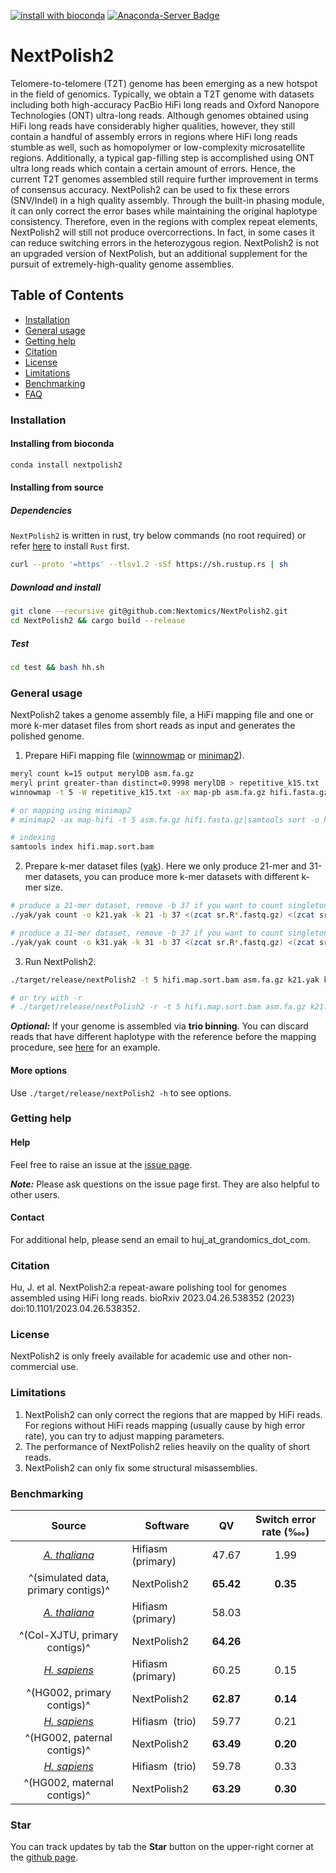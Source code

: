 [![install with bioconda](https://img.shields.io/badge/install%20with-bioconda-brightgreen.svg?style=flat)](http://bioconda.github.io/recipes/nextpolish2/README.html)
[![Anaconda-Server Badge](https://anaconda.org/bioconda/nextpolish2/badges/version.svg)](https://anaconda.org/bioconda/nextpolish2)
# NextPolish2

Telomere-to-telomere (T2T) genome has been emerging as a new hotspot in the field of genomics. Typically, we obtain a T2T genome with datasets including both high-accuracy PacBio HiFi long reads and Oxford Nanopore Technologies (ONT) ultra-long reads. Although genomes obtained using HiFi long reads have considerably higher qualities, however, they still contain a handful of assembly errors in regions where HiFi long reads stumble as well, such as homopolymer or low-complexity microsatellite regions. Additionally, a typical gap-filling step is accomplished using ONT ultra long reads which contain a certain amount of errors. Hence, the current T2T genomes assembled still require further improvement in terms of consensus accuracy. NextPolish2 can be used to fix these errors (SNV/Indel) in a high quality assembly. Through the built-in phasing module, it can only correct the error bases while maintaining the original haplotype consistency. Therefore, even in the regions with complex repeat elements, NextPolish2 will still not produce overcorrections. In fact, in some cases it can reduce switching errors in the heterozygous region. NextPolish2 is not an upgraded version of NextPolish, but an additional supplement for the pursuit of extremely-high-quality genome assemblies.

## Table of Contents

- [Installation](#install)
- [General usage](#usage)
- [Getting help](#help)
- [Citation](#cite)
- [License](#license)
- [Limitations](#limit)
- [Benchmarking](#benchmark)
- [FAQ](./doc/faq.md)

### <a name="install"></a>Installation

#### Installing from bioconda
```sh
conda install nextpolish2
```
#### Installing from source
##### Dependencies

`NextPolish2` is written in rust, try below commands (no root required) or refer [here](https://www.rust-lang.org/tools/install) to install `Rust` first.
```sh
curl --proto '=https' --tlsv1.2 -sSf https://sh.rustup.rs | sh
```

##### Download and install

```sh
git clone --recursive git@github.com:Nextomics/NextPolish2.git
cd NextPolish2 && cargo build --release
```

##### Test

```sh
cd test && bash hh.sh
```

### <a name="usage"></a>General usage

NextPolish2 takes a genome assembly file, a HiFi mapping file and one or more k-mer dataset files from short reads as input and generates the polished genome.

1. Prepare HiFi mapping file ([winnowmap](https://github.com/marbl/Winnowmap) or [minimap2](https://github.com/lh3/minimap2/)).

```sh
meryl count k=15 output merylDB asm.fa.gz
meryl print greater-than distinct=0.9998 merylDB > repetitive_k15.txt
winnowmap -t 5 -W repetitive_k15.txt -ax map-pb asm.fa.gz hifi.fasta.gz|samtools sort -o hifi.map.sort.bam -

# or mapping using minimap2
# minimap2 -ax map-hifi -t 5 asm.fa.gz hifi.fasta.gz|samtools sort -o hifi.map.sort.bam -

# indexing
samtools index hifi.map.sort.bam
```

2. Prepare k-mer dataset files ([yak](https://github.com/lh3/yak)). Here we only produce 21-mer and 31-mer datasets, you can produce more k-mer datasets with different k-mer size.

```sh
# produce a 21-mer dataset, remove -b 37 if you want to count singletons
./yak/yak count -o k21.yak -k 21 -b 37 <(zcat sr.R*.fastq.gz) <(zcat sr.R*.fastq.gz)

# produce a 31-mer dataset, remove -b 37 if you want to count singletons
./yak/yak count -o k31.yak -k 31 -b 37 <(zcat sr.R*.fastq.gz) <(zcat sr.R*.fastq.gz) 
```

3. Run NextPolish2.

```sh
./target/release/nextPolish2 -t 5 hifi.map.sort.bam asm.fa.gz k21.yak k31.yak > asm.np2.fa

# or try with -r
# ./target/release/nextPolish2 -r -t 5 hifi.map.sort.bam asm.fa.gz k21.yak k31.yak > asm.np2.fa
```

***Optional:*** If your genome is assembled via **trio binning**. You can discard reads that have different haplotype with the reference before the mapping procedure, see [here](./doc/benchmark3.md) for an example.

#### More options

Use `./target/release/nextPolish2 -h` to see options.

### <a name="help"></a>Getting help

#### Help

   Feel free to raise an issue at the [issue page](https://github.com/Nextomics/NextPolish2/issues/new).

   ***Note:*** Please ask questions on the issue page first. They are also helpful to other users.
#### Contact
   
   For additional help, please send an email to huj\_at\_grandomics\_dot\_com.

### <a name="cite"></a>Citation

Hu, J. et al. NextPolish2:a repeat-aware polishing tool for genomes assembled using HiFi long reads. bioRxiv 2023.04.26.538352 (2023) doi:10.1101/2023.04.26.538352.

### <a name="license"></a>License

NextPolish2 is only freely available for academic use and other non-commercial use.

### <a name="limit"></a>Limitations

1. NextPolish2 can only correct the regions that are mapped by HiFi reads. For regions without HiFi reads mapping (usually cause by high error rate), you can try to adjust mapping parameters.
2. The performance of NextPolish2 relies heavily on the quality of short reads.
3. NextPolish2 can only fix some structural misassemblies.

### <a name="benchmark"></a>Benchmarking

| Source                                           | Software           | QV      | Switch error rate (‱) |
| :----------------------------------------------: | ------------------ | :-----: | :---------------------: |
| [*A. thaliana*](./doc/benchmark1.md)             | Hifiasm  (primary) | 47.67   | 1.99                    |
|^(simulated data, primary contigs)^               | NextPolish2        |**65.42**| **0.35**                |
| [*A. thaliana*](./doc/benchmark2.md)             | Hifiasm  (primary) | 58.03   |                         |
| ^(Col-XJTU, primary contigs)^                    | NextPolish2        |**64.26**|                         |
| [*H. sapiens*](./doc/benchmark3.md)              | Hifiasm  (primary) | 60.25   | 0.15                    |
| ^(HG002, primary contigs)^                       | NextPolish2        |**62.87**| **0.14**                |
| [*H. sapiens*](./doc/benchmark3.md)              | Hifiasm  (trio)    | 59.77   | 0.21                    |
|^(HG002, paternal contigs)^                       | NextPolish2        |**63.49**| **0.20**                |
| [*H. sapiens*](./doc/benchmark3.md)              | Hifiasm  (trio)    | 59.78   | 0.33                    |
|^(HG002, maternal contigs)^                       | NextPolish2        |**63.29**| **0.30**                |

### Star
You can track updates by tab the **Star** button on the upper-right corner at the [github page](https://github.com/Nextomics/NextPolish2).
